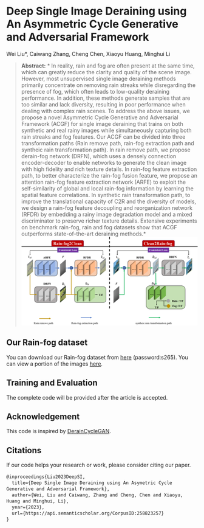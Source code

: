 # Deep Single Image Deraining using An Asymmetric Cycle Generative and Adversarial Framework
Wei Liu*, Caiwang Zhang,  Cheng Chen, Xiaoyu Huang, Minghui Li

> **Abstract:** * In reality, rain and fog are often present at the same time, which can greatly reduce the clarity and quality of the scene image.
However, most unsupervised single image deraining methods primarily concentrate on removing rain streaks while disregarding the presence of fog, which often leads to low-quality deraining performance. 
In addition, these methods generate samples that are too similar and lack diversity, resulting in poor performance when dealing with complex rain scenes. 
To address the above issues, we propose a novel Asymmetric Cycle Generative and Adversarial Framework (ACGF) for single image deraining that trains on both synthetic and real rainy images while simultaneously capturing both rain streaks and fog features. 
Our ACGF can be divided into three transformation paths (Rain remove path, rain-fog extraction path and syntheic rain transformation path). 
In rain remove path, we propose derain-fog network (DRFN), which uses a densely connection encoder-decoder to enable networks to generate the clean image with high fidelity and rich texture details.
In rain-fog feature extraction path, to better characterize the rain-fog fusion feature, we propose an attention rain-fog feature extraction network (ARFE) to exploit the self-similarity of global and local rain-fog information by learning the spatial feature correlations. 
In synthetic rain transformation path, to improve the translational capacity of C2R and the diversity of models, we design a rain-fog feature decoupling and reorganization network (RFDR) by embedding a rainy image degradation model and a mixed discriminator to preserve richer texture details.
Extensive experiments on benchmark rain-fog, rain and fog datasets show that ACGF outperforms state-of-the-art deraining methods.* 
![image](https://github.com/wangwangzhang9527/ACGF/blob/main/figures/architecture.png)

## Our Rain-fog dataset
You can download our Rain-fog dataset from [here](https://pan.baidu.com/s/18z2LJbpnq4Ab89JytFli3g) (password:s265).
You can view a portion of the images [here](https://github.com/wangwangzhang9527/ACGF/blob/main/figures/dataset).

## Training and Evaluation

The complete code will be provided after the article is accepted.

## Acknowledgement
This code is inspired by [DerainCycleGAN](https://github.com/OaDsis/DerainCycleGAN).

## Citations
If our code helps your research or work, please consider citing our paper.
```
@inproceedings{Liu2023DeepSI,
  title={Deep Single Image Deraining using An Asymetric Cycle Generative and Adversarial Framework},
  author={Wei, Liu and Caiwang, Zhang and Cheng, Chen and Xiaoyu, Huang and Minghui, Li},
  year={2023},
  url={https://api.semanticscholar.org/CorpusID:258823257}
}
```

